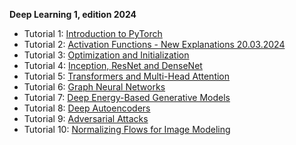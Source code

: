 **Deep Learning 1, edition 2024**

- Tutorial 1: [Introduction to PyTorch](https://github.com/msgtsuzuki/saved_models/blob/main/tutorial01/Tutorial01-N.ipynb)
- Tutorial 2: [Activation Functions - New Explanations 20.03.2024](https://github.com/msgtsuzuki/saved_models/blob/main/tutorial02/Tutorial02-N.ipynb)
- Tutorial 3: [Optimization and Initialization](https://github.com/msgtsuzuki/saved_models/blob/main/tutorial03/Tutorial03-N.ipynb)
- Tutorial 4: [Inception, ResNet and DenseNet](https://github.com/msgtsuzuki/saved_models/blob/main/tutorial04/Tutorial04-N.ipynb)
- Tutorial 5: [Transformers and Multi-Head Attention](https://github.com/msgtsuzuki/saved_models/blob/main/tutorial05/Tutorial05-N.ipynb)
- Tutorial 6: [Graph Neural Networks](https://github.com/msgtsuzuki/saved_models/blob/main/tutorial06/Tutorial06-N.ipynb)
- Tutorial 7: [Deep Energy-Based Generative Models](https://github.com/msgtsuzuki/saved_models/blob/main/tutorial07/Tutorial07-N.ipynb)
- Tutorial 8: [Deep Autoencoders](https://github.com/msgtsuzuki/saved_models/blob/main/tutorial08/Tutorial08-N.ipynb)
- Tutorial 9: [Adversarial Attacks](https://github.com/msgtsuzuki/saved_models/blob/main/tutorial09/Tutorial09-N.ipynb)
- Tutorial 10: [Normalizing Flows for Image Modeling](https://github.com/msgtsuzuki/saved_models/blob/main/tutorial10/Tutorial10-N.ipynb)
